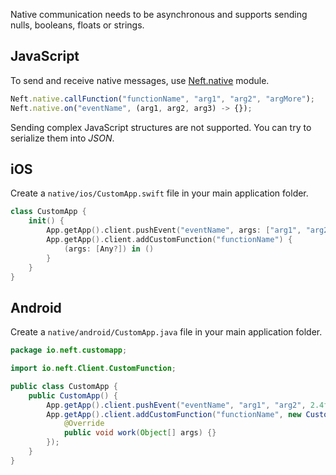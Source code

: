 Native communication needs to be asynchronous and supports sending nulls, booleans, floats or strings.

## JavaScript

To send and receive native messages, use [Neft.native](https://github.com/Neft-io/neft/wiki/Native-API) module.

```javascript
Neft.native.callFunction("functionName", "arg1", "arg2", "argMore");
Neft.native.on("eventName", (arg1, arg2, arg3) -> {});
```

Sending complex JavaScript structures are not supported. You can try to serialize them into *JSON*.

## iOS

Create a `native/ios/CustomApp.swift` file in your main application folder.

```swift
class CustomApp {
    init() {
        App.getApp().client.pushEvent("eventName", args: ["arg1", "arg2", CGFloat(2.4), nil])
        App.getApp().client.addCustomFunction("functionName") {
            (args: [Any?]) in ()
        }
    }
}
```

## Android

Create a `native/android/CustomApp.java` file in your main application folder.

```java
package io.neft.customapp;

import io.neft.Client.CustomFunction;

public class CustomApp {
    public CustomApp() {
        App.getApp().client.pushEvent("eventName", "arg1", "arg2", 2.4f, null);
        App.getApp().client.addCustomFunction("functionName", new CustomFunction() {
            @Override
            public void work(Object[] args) {}
        });
    }
}
```